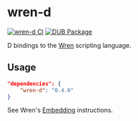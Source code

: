 # wren-d

[![wren-d CI](https://github.com/chances/wren-d/actions/workflows/ci.yml/badge.svg)](https://github.com/chances/wren-d/actions/workflows/ci.yml)
[![DUB Package](https://img.shields.io/dub/v/wren-d.svg)](https://code.dlang.org/packages/wren-d)

D bindings to the [Wren](http://wren.io/) scripting language.

## Usage

```json
"dependencies": {
    "wren-d": "0.4.0"
}
```

See Wren's [Embedding](https://wren.io/embedding/) instructions.

